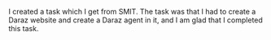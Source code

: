 I created a task which I get from SMIT. The task was that I had to create a Daraz website and create a Daraz agent in it, and I am glad that I completed this task.
